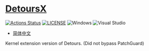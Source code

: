 # [DetoursX](https://github.com/mirokaku/DetoursX)

[![Actions Status](https://github.com/MiroKaku/DetoursX/workflows/CodeQL/badge.svg)](https://github.com/MiroKaku/DetoursX/actions)
[![LICENSE](https://img.shields.io/badge/license-MIT-blue.svg)](https://github.com/MiroKaku/DetoursX/blob/master/LICENSE)
![Windows](https://img.shields.io/badge/Windows-7+-orange.svg)
![Visual Studio](https://img.shields.io/badge/Visual%20Studio-2019-purple.svg)

* [简体中文](ReadMe.zh-cn.md)

Kernel extension version of Detours. (Did not bypass PatchGuard)
